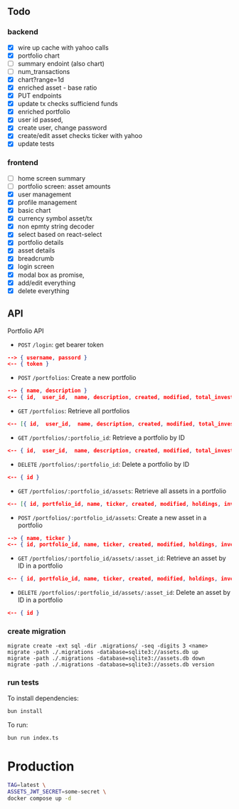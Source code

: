 ## Todo
### backend
 - [x] wire up cache with yahoo calls
 - [x] portfolio chart
 - [ ] summary endoint (also chart)
 - [ ] num_transactions
 - [x] chart?range=1d
 - [x] enriched asset - base ratio
 - [x] PUT endpoints
 - [x] update tx checks sufficiend funds
 - [x] enriched portfolio
 - [x] user id passed,
 - [x] create user, change password
 - [x] create/edit asset checks ticker with yahoo
 - [x] update tests

### frontend
 - [ ] home screen summary
 - [ ] portfolio screen: asset amounts
 - [x] user management
 - [x] profile management
 - [x] basic chart
 - [x] currency symbol asset/tx
 - [x] non epmty string decoder
 - [x] select<T> based on react-select
 - [x] portfolio details
 - [x] asset details
 - [x] breadcrumb
 - [x] login screen
 - [x] modal box as promise,
 - [x] add/edit everything
 - [x] delete everything

## API
Portfolio API
* `POST` `/login`: get bearer token
```json
--> { username, passord }
<-- { token }
```
* `POST` `/portfolios`: Create a new portfolio
```json
--> { name, description }
<-- { id,  user_id,  name, description, created, modified, total_invested, num_assets }
```
* `GET` `/portfolios`: Retrieve all portfolios
```json
<-- [{ id,  user_id,  name, description, created, modified, total_invested, num_assets }]
```
* `GET` `/portfolios/:portfolio_id`: Retrieve a portfolio by ID
```json
<-- { id,  user_id,  name, description, created, modified, total_invested, num_assets }
```
* `DELETE` `/portfolios/:portfolio_id`: Delete a portfolio by ID
```json
<-- { id }
```
* `GET` `/portfolios/:portfolio_id/assets`: Retrieve all assets in a portfolio
```json
<-- [{ id, portfolio_id, name, ticker, created, modified, holdings, invested, avg_price, portfolio_contribution }]
```
* `POST` `/portfolios/:portfolio_id/assets`: Create a new asset in a portfolio
```json
--> { name, ticker }
<-- { id, portfolio_id, name, ticker, created, modified, holdings, invested, avg_price, portfolio_contribution }
```
* `GET` `/portfolios/:portfolio_id/assets/:asset_id`: Retrieve an asset by ID in a portfolio
```json
<-- { id, portfolio_id, name, ticker, created, modified, holdings, invested, avg_price, portfolio_contribution }
```
* `DELETE` `/portfolios/:portfolio_id/assets/:asset_id`: Delete an asset by ID in a portfolio
```json
<-- { id }
```

### create migration
```
migrate create -ext sql -dir .migrations/ -seq -digits 3 <name>
migrate -path ./.migrations -database=sqlite3://assets.db up
migrate -path ./.migrations -database=sqlite3://assets.db down
migrate -path ./.migrations -database=sqlite3://assets.db version
```

### run tests

To install dependencies:

```bash
bun install
```

To run:

```bash
bun run index.ts
```

# Production
```bash
TAG=latest \
ASSETS_JWT_SECRET=some-secret \
docker compose up -d
```